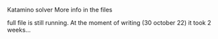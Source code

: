 Katamino solver
More info in the files

full file is still running. At the moment of writing (30 october 22) it took 2 weeks...
